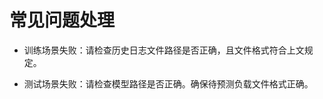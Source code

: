 # 常见问题处理<a name="ZH-CN_TOPIC_0253059676"></a>

-   训练场景失败：请检查历史日志文件路径是否正确，且文件格式符合上文规定。

-   测试场景失败：请检查模型路径是否正确。确保待预测负载文件格式正确。


